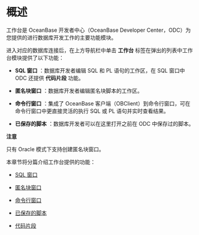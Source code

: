 概述 
=======================

工作台是 OceanBase 开发者中心（OceanBase Developer Center，ODC）为您提供的进行数据库开发工作的主要功能模块。

进入对应的数据库连接后，在上方导航栏中单击 **工作台** 标签在弹出的列表中工作台模块提供了以下功能：

* **SQL 窗口** ：数据库开发者编辑 SQL 和 PL 语句的工作区，在 SQL 窗口中 ODC 还提供 **代码片段** 功能。

  

* **匿名块窗口** ：数据库开发者编辑匿名块脚本的工作区。

  

* **命令行窗口** ：集成了 OceanBase 客户端（OBClient）到命令行窗口，可在命令行窗口中更直接灵活的执行 SQL 或 PL 语句并实时查看结果。

  

* **已保存的脚本** ：数据库开发者可以在这里打开之前在 ODC 中保存过的脚本。

  



**注意**



只有 Oracle 模式下支持创建匿名块窗口。

本章节将分篇介绍工作台提供的功能：

* [SQL 窗口](../4.client-odc-use-workspace/2.client-odc-sql-window.md)

  

* [匿名块窗口](../4.client-odc-use-workspace/3.client-odc-anonymous-block-window.md)

  

* [命令行窗口](../4.client-odc-use-workspace/4.client-odc-command-line-window.md)

  

* [已保存的脚本](../4.client-odc-use-workspace/5.client-odc-stored-scripts.md)

  

* [代码片段](../4.client-odc-use-workspace/6.client-odc-snippet.md)

  



